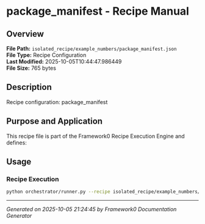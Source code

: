 # package_manifest - Recipe Manual

## Overview
**File Path:** `isolated_recipe/example_numbers/package_manifest.json`  
**File Type:** Recipe Configuration  
**Last Modified:** 2025-10-05T10:44:47.986449  
**File Size:** 765 bytes  

## Description
Recipe configuration: package_manifest

## Purpose and Application
This recipe file is part of the Framework0 Recipe Execution Engine and defines:

## Usage

### Recipe Execution
```bash
python orchestrator/runner.py --recipe isolated_recipe/example_numbers/package_manifest.json
```


---
*Generated on 2025-10-05 21:24:45 by Framework0 Documentation Generator*
